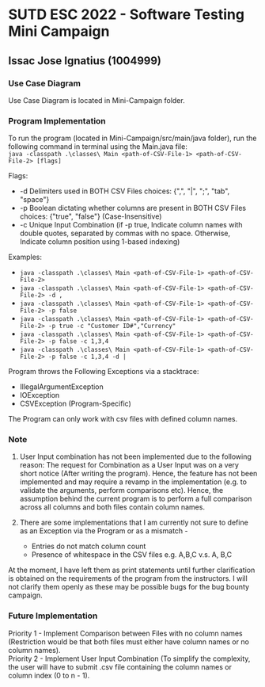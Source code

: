 # SUTD ESC 2022 - Software Testing Mini Campaign

## Issac Jose Ignatius (1004999)

### Use Case Diagram

Use Case Diagram is located in Mini-Campaign folder.

### Program Implementation

To run the program (located in Mini-Campaign/src/main/java folder), run the following command in terminal using the Main.java file: \
`java -classpath .\classes\ Main <path-of-CSV-File-1> <path-of-CSV-File-2> [flags]`

Flags:

  - -d    Delimiters used in BOTH CSV Files                                      choices: {",", "|", ";", "tab", "space"}
  - -p    Boolean dictating whether columns are present in BOTH CSV Files        choices: {"true", "false"} (Case-Insensitive)
  - -c    Unique Input Combination (if -p true, Indicate column names with double quotes, separated by commas with no space. Otherwise, Indicate column position using 1-based indexing)

Examples:
  - `java -classpath .\classes\ Main <path-of-CSV-File-1> <path-of-CSV-File-2>`
  - `java -classpath .\classes\ Main <path-of-CSV-File-1> <path-of-CSV-File-2> -d ,`
  - `java -classpath .\classes\ Main <path-of-CSV-File-1> <path-of-CSV-File-2> -p false`
  - `java -classpath .\classes\ Main <path-of-CSV-File-1> <path-of-CSV-File-2> -p true -c "Customer ID#","Currency"`
  - `java -classpath .\classes\ Main <path-of-CSV-File-1> <path-of-CSV-File-2> -p false -c 1,3,4`
  - `java -classpath .\classes\ Main <path-of-CSV-File-1> <path-of-CSV-File-2> -p false -c 1,3,4 -d |`

Program throws the Following Exceptions via a stacktrace:

- IllegalArgumentException
- IOException
- CSVException (Program-Specific)

The Program can only work with csv files with defined column names.

### Note 

1. User Input combination has not been implemented due to the following reason: The request for Combination as a User Input was on a very short notice (After writing the program). Hence, the feature has not been implemented and may require a revamp in the implementation (e.g. to validate the arguments, perform comparisons etc). Hence, the assumption behind the current program is to perform a full comparison across all columns and both files contain column names.

2. There are some implementations that I am currently not sure to define as an Exception via the Program or as a mismatch -

    - Entries do not match column count
    - Presence of whitespace in the CSV files e.g. A,B,C v.s. A, B,C

At the moment, I have left them as print statements until further clarification is obtained on the requirements of the program from the instructors. I will not clarify them openly as these may be possible bugs for the bug bounty campaign.

### Future Implementation

Priority 1 - Implement Comparison between Files with no column names (Restriction would be that both files must either have column names or no column names). \
Priority 2 - Implement User Input Combination (To simplify the complexity, the user will have to submit .csv file containing the column names or column index (0 to n - 1).
